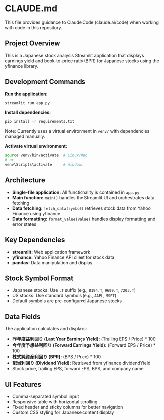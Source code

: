 # CLAUDE.md

This file provides guidance to Claude Code (claude.ai/code) when working with code in this repository.

## Project Overview

This is a Japanese stock analysis Streamlit application that displays earnings yield and book-to-price ratio (BPR) for Japanese stocks using the yfinance library.

## Development Commands

**Run the application:**
```bash
streamlit run app.py
```

**Install dependencies:**
```bash
pip install -r requirements.txt
```
Note: Currently uses a virtual environment in `venv/` with dependencies managed manually.

**Activate virtual environment:**
```bash
source venv/bin/activate  # Linux/Mac
# or
venv\Scripts\activate     # Windows
```

## Architecture

- **Single-file application:** All functionality is contained in `app.py`
- **Main function:** `main()` handles the Streamlit UI and orchestrates data fetching
- **Data fetching:** `fetch_data(symbol)` retrieves stock data from Yahoo Finance using yfinance
- **Data formatting:** `format_value(value)` handles display formatting and error states

## Key Dependencies

- **streamlit:** Web application framework
- **yfinance:** Yahoo Finance API client for stock data
- **pandas:** Data manipulation and display

## Stock Symbol Format

- Japanese stocks: Use `.T` suffix (e.g., `8194.T`, `9699.T`, `7203.T`)
- US stocks: Use standard symbols (e.g., `AAPL`, `MSFT`)
- Default symbols are pre-configured Japanese stocks

## Data Fields

The application calculates and displays:
- **昨年度益利回り (Last Year Earnings Yield):** (Trailing EPS / Price) * 100
- **今年度予想益利回り (Forward Earnings Yield):** (Forward EPS / Price) * 100
- **株式純資産利回り (BPR):** (BPS / Price) * 100 
- **配当利回り (Dividend Yield):** Retrieved from yfinance dividendYield
- Stock price, trailing EPS, forward EPS, BPS, and company name

## UI Features

- Comma-separated symbol input
- Responsive table with horizontal scrolling
- Fixed header and sticky columns for better navigation
- Custom CSS styling for Japanese content display